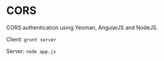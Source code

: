 CORS
====

CORS authentication using Yeoman, AngularJS and NodeJS.

Client: 
  ```grunt server```
  
  
Server:
  ```node app.js```
